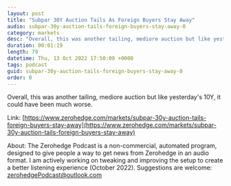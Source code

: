 ```yaml
---
layout: post
title: "Subpar 30Y Auction Tails As Foreign Buyers Stay Away"
audio: subpar-30y-auction-tails-foreign-buyers-stay-away-0
category: markets
desc: "Overall, this was another tailing, mediore auction but like yesterday's 10Y, it could have been much worse."
duration: 00:01:19
length: 79
datetime: Thu, 13 Oct 2022 17:50:00 +0000
tags: podcast
guid: subpar-30y-auction-tails-foreign-buyers-stay-away-0
order: 0
---
```

Overall, this was another tailing, mediore auction but like yesterday's 10Y, it could have been much worse.

Link: [https://www.zerohedge.com/markets/subpar-30y-auction-tails-foreign-buyers-stay-away](https://www.zerohedge.com/markets/subpar-30y-auction-tails-foreign-buyers-stay-away)

About: The Zerohedge Podcast is a non-commercial, automated program, designed to give people a way to get news from Zerohedge in an audio format.  I am actively working on tweaking and improving the setup to create a better listening experience (October 2022).  Suggestions are welcome: [zerohedgePodcast@outlook.com](mailto:zerohedgePodcast@outlook.com)